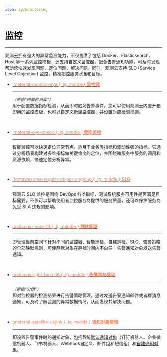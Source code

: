 ```yaml
---
icon: zy/monitoring
---
```

# 监控
---


观测云拥有强大的异常监测能力，不仅提供了包括 Docker、Elasticsearch、Host 等一系列监控模板，还支持自定义监控器，配合告警通知功能，可及时发现帮助您快速发现问题、定位问题、解决问题。同时，观测云支持 SLO (Service Level Objective) 监控，精准把控服务水准和目标。


<div class="grid cards" markdown>

-   [<font color=coral> :material-monitor-eye:{ .lg .middle } __监控器__</font>](./monitor/index.md)

    ---

    *<font size=2>（原指“内置检测库”）</font>*    
    用于配置数据指标检测，从而即时触发告警事件。您可以使用观测云内置开箱即用的[监控模板](./monitor/template.md)，也可以自定义[新建监控器](./monitor/index.md#rules)，并设置对应[检测规则](./monitor/index.md#detect)。

    <br/>

-   [<font color=coral> :material-eye-check:{ .lg .middle } __智能监控__</font>](./intelligent-monitoring/index.md)

    ---

    智能监控可以快速定位异常节点，适用于业务类指标和波动性强的指标。它通过分析场景构建对多维指标做关键维度的定位，并围绕微服务中服务的调用和资源依赖，快速定位分析异常。

    <br/>


-   [<font color=coral> :fontawesome-regular-object-ungroup:{ .lg .middle } __SLO__</font>](./slo.md)

    ---

    观测云 SLO 监控是围绕 DevOps 各类指标，测试系统服务可用性是否满足目标需要，不仅可以帮助使用者监控服务商提供的服务质量，还可以保护服务商免受 SLA 违规的影响。

    <br/>

-   [<font color=coral> :octicons-mute-16:{ .lg .middle } __静默管理__</font>](./silent-management.md)

    ---

    即管理当前空间下针对不同的监控器、智能巡检、自建巡检、SLO、告警策略的全部静默规则，可使静默对象在静默时间内不向任一告警通知对象发送告警通知。

    <br/>

-   [<font color=coral> :octicons-light-bulb-16:{ .lg .middle } __告警策略管理__</font>](./alert-setting.md)

    ---

    *<font size=2>（原指“分组”）</font>*    
    即对监控器的检测结果进行告警策略管理，通过发送告警通知邮件或者群消息通知，可及时了解监测的异常数据情况，从而发现并解决问题。

    <br/>

-   [<font color=coral> :material-satellite-uplink:{ .lg .middle } __通知对象管理__</font>](./notify-object.md)

    ---

    即设置告警事件时的通知对象，包括系统[默认通知对象](./notify-object.md#default)（钉钉机器人、企业微信机器人、飞书机器人、Webhook自定义、邮件组和短信组）和[自建通知对象](./notify-object.md#custom)。

    </div>




